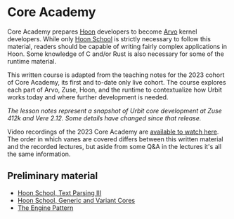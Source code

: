 # Core Academy

Core Academy prepares [Hoon](../../hoon/why-hoon.md) developers to become [Arvo](../../urbit-os/what-is-urbit-os.md) kernel developers. While only [Hoon School](../hoon-school/) is strictly necessary to follow this material, readers should be capable of writing fairly complex applications in Hoon. Some knowledge of C and/or Rust is also necessary for some of the runtime material.

This written course is adapted from the teaching notes for the 2023 cohort of Core Academy, its first and to-date only live cohort. The course explores each part of Arvo, Zuse, Hoon, and the runtime to contextualize how Urbit works today and where further development is needed.

_The lesson notes represent a snapshot of Urbit core development at Zuse 412k and Vere 2.12. Some details have changed since that release._

Video recordings of the 2023 Core Academy are [available to watch here](https://www.youtube.com/playlist?list=PLYGEMSwLguIGgrEGwxu2AAbESpfF_LRKx). The order in which vanes are covered differs between this written material and the recorded lectures, but aside from some Q\&A in the lectures it's all the same information.

## Preliminary material <a href="#preliminary-material" id="preliminary-material"></a>

* [Hoon School, Text Parsing III](../hoon-school/Q2-parsing.md)
* [Hoon School, Generic and Variant Cores](../hoon-school/R-metals.md)
* [The Engine Pattern](../../hoon/guides/engine-pattern.md)
